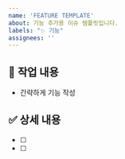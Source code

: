 ```yaml
---
name: 'FEATURE TEMPLATE'  
about: 기능 추가용 이슈 템플릿입니다.  
labels: "✨ 기능"  
assignees: ''
---
```


## 🔖 작업 내용
- 간략하게 기능 작성

## ✅ 상세 내용
- [ ] 
- [ ]
